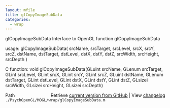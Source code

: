 ```yaml
---
layout: mfile
title: glCopyImageSubData
categories:
  - wrap
---
```


glCopyImageSubData  Interface to OpenGL function glCopyImageSubData

usage:  glCopyImageSubData\( srcName, srcTarget, srcLevel, srcX, srcY, srcZ, dstName, dstTarget, dstLevel, dstX, dstY, dstZ, srcWidth, srcHeight, srcDepth \)

C function:  void glCopyImageSubData\(GLuint srcName, GLenum srcTarget, GLint srcLevel, GLint srcX, GLint srcY, GLint srcZ, GLuint dstName, GLenum dstTarget, GLint dstLevel, GLint dstX, GLint dstY, GLint dstZ, GLsizei srcWidth, GLsizei srcHeight, GLsizei srcDepth\)


<div class="code_header" style="text-align:right;">
  <span style="float:left;">Path&nbsp;&nbsp;</span> <span class="counter">Retrieve <a href=
  "https://raw.github.com/Psychtoolbox-3/Psychtoolbox-3/beta/./PsychOpenGL/MOGL/wrap/glCopyImageSubData.m">current version from GitHub</a> | View <a href=
  "https://github.com/Psychtoolbox-3/Psychtoolbox-3/commits/beta/./PsychOpenGL/MOGL/wrap/glCopyImageSubData.m">changelog</a></span>
</div>
<div class="code">
  <code>./PsychOpenGL/MOGL/wrap/glCopyImageSubData.m</code>
</div>
